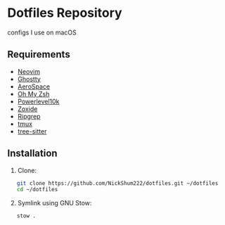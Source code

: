 # Dotfiles Repository

configs I use on macOS

## Requirements

- [Neovim](https://neovim.io/)
- [Ghostty](https://ghostty.org/)
- [AeroSpace](https://nikitabobko.github.io/AeroSpace/guide)
- [Oh My Zsh](https://ohmyz.sh/#install)
- [Powerlevel10k](https://github.com/romkatv/powerlevel10k)
- [Zoxide](https://github.com/ajeetdsouza/zoxide)
- [Ripgrep](https://github.com/BurntSushi/ripgrep)
- [tmux](https://github.com/tmux/tmux/wiki)
- [tree-sitter](https://tree-sitter.github.io/tree-sitter/)

## Installation

1. Clone:

```bash
   git clone https://github.com/NickShum222/dotfiles.git ~/dotfiles
   cd ~/dotfiles
```

2. Symlink using GNU Stow:

```bash
   stow .
```
